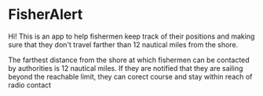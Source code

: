 # FisherAlert

Hi! This is an app to help fishermen keep track of their positions and making sure that they don't travel farther than 12 nautical miles from the shore.

The farthest distance from the shore at which fishermen can be contacted by authorities is 12 nautical miles. If they are notified that they are sailing beyond the reachable limit, they can corect course and stay within reach of radio contact

